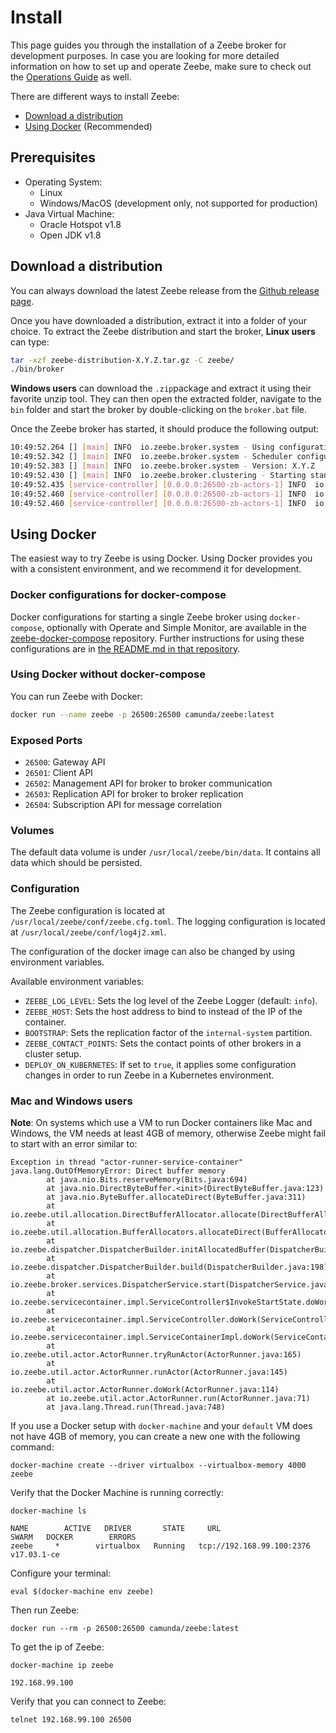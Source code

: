 # Install

This page guides you through the installation of a Zeebe broker for development purposes. In case you are looking for more detailed information on how to set up and operate Zeebe, make sure to check out the [Operations Guide](/operations/README.html) as well.

There are different ways to install Zeebe:

* [Download a distribution](#download-a-distribution)
* [Using Docker](#using-docker) (Recommended)

## Prerequisites

* Operating System:
  * Linux
  * Windows/MacOS (development only, not supported for production)
* Java Virtual Machine:
  * Oracle Hotspot v1.8
  * Open JDK v1.8

## Download a distribution

You can always download the latest Zeebe release from the [Github release page](https://github.com/zeebe-io/zeebe/releases).

Once you have downloaded a distribution, extract it into a folder of your choice. To extract the Zeebe distribution and start the broker, **Linux users** can type:

```bash
tar -xzf zeebe-distribution-X.Y.Z.tar.gz -C zeebe/
./bin/broker
```

**Windows users** can download the `.zip`package and extract it using their favorite unzip tool. They can then open the extracted folder, navigate to the `bin` folder and start the broker by double-clicking on the `broker.bat` file.

Once the Zeebe broker has started, it should produce the following output:

```bash
10:49:52.264 [] [main] INFO  io.zeebe.broker.system - Using configuration file zeebe-broker-X.Y.Z/conf/zeebe.cfg.toml
10:49:52.342 [] [main] INFO  io.zeebe.broker.system - Scheduler configuration: Threads{cpu-bound: 2, io-bound: 2}.
10:49:52.383 [] [main] INFO  io.zeebe.broker.system - Version: X.Y.Z
10:49:52.430 [] [main] INFO  io.zeebe.broker.clustering - Starting standalone broker.
10:49:52.435 [service-controller] [0.0.0.0:26500-zb-actors-1] INFO  io.zeebe.broker.transport - Bound managementApi.server to /0.0.0.0:26502
10:49:52.460 [service-controller] [0.0.0.0:26500-zb-actors-1] INFO  io.zeebe.transport - Bound clientApi.server to /0.0.0.0:26501
10:49:52.460 [service-controller] [0.0.0.0:26500-zb-actors-1] INFO  io.zeebe.transport - Bound replicationApi.server to /0.0.0.0:26503
```

## Using Docker

The easiest way to try Zeebe is using Docker. Using Docker provides you with a consistent environment, and we recommend it for development.

### Docker configurations for docker-compose

Docker configurations for starting a single Zeebe broker using `docker-compose`, optionally with Operate and Simple Monitor, are available in the [zeebe-docker-compose](https://github.com/zeebe-io/zeebe-docker-compose/blob/master/README.md) repository. Further instructions for using these configurations are in [the README.md in that repository](https://github.com/zeebe-io/zeebe-docker-compose/blob/master/README.md).

### Using Docker without docker-compose

You can run Zeebe with Docker:

```bash
docker run --name zeebe -p 26500:26500 camunda/zeebe:latest
```

### Exposed Ports

- `26500`: Gateway API
- `26501`: Client API
- `26502`: Management API for broker to broker communication
- `26503`: Replication API for broker to broker replication
- `26504`: Subscription API for message correlation

### Volumes

The default data volume is under `/usr/local/zeebe/bin/data`. It contains
all data which should be persisted.

### Configuration

The Zeebe configuration is located at `/usr/local/zeebe/conf/zeebe.cfg.toml`.
The logging configuration is located at `/usr/local/zeebe/conf/log4j2.xml`.

The configuration of the docker image can also be changed by using environment
variables.

Available environment variables:

 - `ZEEBE_LOG_LEVEL`: Sets the log level of the Zeebe Logger (default: `info`).
 - `ZEEBE_HOST`: Sets the host address to bind to instead of the IP of the container.
 - `BOOTSTRAP`: Sets the replication factor of the `internal-system` partition.
 - `ZEEBE_CONTACT_POINTS`: Sets the contact points of other brokers in a cluster setup.
 - `DEPLOY_ON_KUBERNETES`: If set to `true`, it applies some configuration changes in order to run Zeebe
 in a Kubernetes environment.

### Mac and Windows users

**Note**: On systems which use a VM to run Docker containers like Mac and
Windows, the VM needs at least 4GB of memory, otherwise Zeebe might fail to start
with an error similar to:

```
Exception in thread "actor-runner-service-container" java.lang.OutOfMemoryError: Direct buffer memory
        at java.nio.Bits.reserveMemory(Bits.java:694)
        at java.nio.DirectByteBuffer.<init>(DirectByteBuffer.java:123)
        at java.nio.ByteBuffer.allocateDirect(ByteBuffer.java:311)
        at io.zeebe.util.allocation.DirectBufferAllocator.allocate(DirectBufferAllocator.java:28)
        at io.zeebe.util.allocation.BufferAllocators.allocateDirect(BufferAllocators.java:26)
        at io.zeebe.dispatcher.DispatcherBuilder.initAllocatedBuffer(DispatcherBuilder.java:266)
        at io.zeebe.dispatcher.DispatcherBuilder.build(DispatcherBuilder.java:198)
        at io.zeebe.broker.services.DispatcherService.start(DispatcherService.java:61)
        at io.zeebe.servicecontainer.impl.ServiceController$InvokeStartState.doWork(ServiceController.java:269)
        at io.zeebe.servicecontainer.impl.ServiceController.doWork(ServiceController.java:138)
        at io.zeebe.servicecontainer.impl.ServiceContainerImpl.doWork(ServiceContainerImpl.java:110)
        at io.zeebe.util.actor.ActorRunner.tryRunActor(ActorRunner.java:165)
        at io.zeebe.util.actor.ActorRunner.runActor(ActorRunner.java:145)
        at io.zeebe.util.actor.ActorRunner.doWork(ActorRunner.java:114)
        at io.zeebe.util.actor.ActorRunner.run(ActorRunner.java:71)
        at java.lang.Thread.run(Thread.java:748)
```

If you use a Docker setup with `docker-machine` and your `default` VM does
not have 4GB of memory, you can create a new one with the following command:

```
docker-machine create --driver virtualbox --virtualbox-memory 4000 zeebe
```

Verify that the Docker Machine is running correctly:

```
docker-machine ls
```
```
NAME        ACTIVE   DRIVER       STATE     URL                         SWARM   DOCKER        ERRORS
zeebe     *        virtualbox   Running   tcp://192.168.99.100:2376           v17.03.1-ce
```

Configure your terminal:

```
eval $(docker-machine env zeebe)
```

Then run Zeebe:

```
docker run --rm -p 26500:26500 camunda/zeebe:latest
```

To get the ip of Zeebe:
```
docker-machine ip zeebe
```
```
192.168.99.100
```

Verify that you can connect to Zeebe:
```
telnet 192.168.99.100 26500
```
